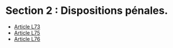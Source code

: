 # Section 2 : Dispositions pénales.

* [Article L73](./LEGIARTI000006465626.md)
* [Article L75](./LEGIARTI000006465636.md)
* [Article L76](./LEGIARTI000024506284.md)
